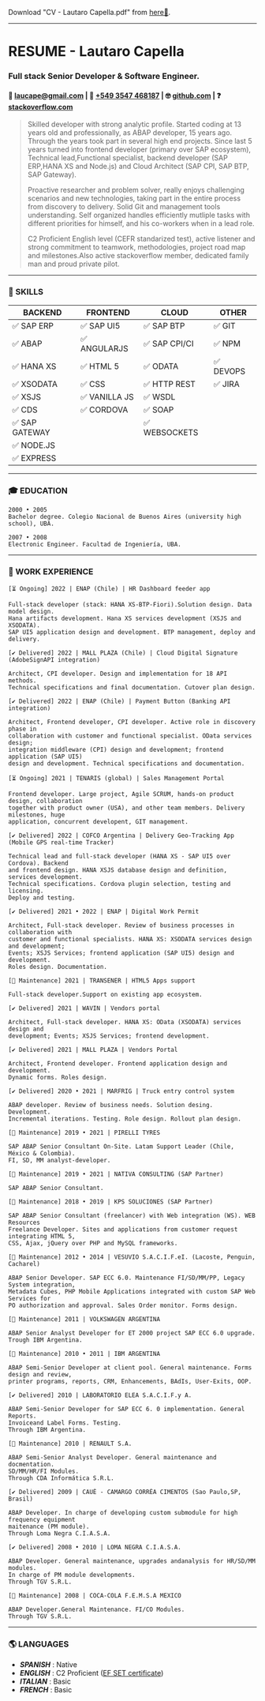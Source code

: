 Download "CV - Lautaro Capella.pdf" from [here🔽](https://github.com/cape-/cv/raw/main/Resume%20-%20Lautaro%20Capella%20-%20OCT2022.pdf).

----
# RESUME - Lautaro Capella
### Full stack Senior Developer & Software Engineer.

#### 📧 [laucape@gmail.com](mailto:laucape@gmail.com) | 📱 [+549 3547 468187](tel:+5493547468187) | 🤓 [github.com](https://github.com/cape-) | ❓ [stackoverflow.com](https://stackoverflow.com/users/1575157/cape-bsas)


> Skilled developer with strong analytic profile. Started coding at 13 years old and professionally, as ABAP developer, 15 years ago. Through the years took part in several high end projects. Since last 5 years turned into frontend developer (primary over SAP ecosystem), Technical lead,Functional specialist, backend developer (SAP ERP,HANA XS and Node.js) and Cloud Architect (SAP CPI, SAP BTP, SAP Gateway).
>
> Proactive researcher and problem solver, really enjoys challenging scenarios and new technologies, taking part in the entire process from discovery to delivery. Solid Git and management tools understanding. Self organized handles efficiently mutliple tasks with different priorities for himself, and his co-workers when in a lead role.
>
> C2 Proficient English level (CEFR standarized test), active listener and strong commitment to teamwork, methodologies, project road map and milestones.Also active stackoverflow member, dedicated family man and proud private pilot.

---
### **🧰 SKILLS**

|**BACKEND**     |**FRONTEND**   |**CLOUD**     |**OTHER**
| ---            | ---           | ---          | ---
|✅ SAP ERP     |✅ SAP UI5     |✅ SAP BTP    |✅ GIT 
|✅ ABAP        |✅ ANGULARJS   |✅ SAP CPI/CI |✅ NPM 
|✅ HANA XS     |✅ HTML 5      |✅ ODATA      |✅ DEVOPS
|✅ XSODATA     |✅ CSS         |✅ HTTP REST  |✅ JIRA 
|✅ XSJS        |✅ VANILLA JS  |✅ WSDL       | 
|✅ CDS         |✅ CORDOVA     |✅ SOAP       | 
|✅ SAP GATEWAY |                |✅ WEBSOCKETS | 
|✅ NODE.JS     |                |               | 
|✅ EXPRESS     |                |               | 

---
### **🎓 EDUCATION**


```
2000 • 2005
Bachelor degree. Colegio Nacional de Buenos Aires (university high school), UBA.
```
```
2007 • 2008
Electronic Engineer. Facultad de Ingeniería, UBA.
```
---
### **💼 WORK EXPERIENCE**
```
[⏳ Ongoing] 2022 | ENAP (Chile) | HR Dashboard feeder app

Full-stack developer (stack: HANA XS-BTP-Fiori).Solution design. Data model design.
Hana artifacts development. Hana XS services development (XSJS and XSODATA). 
SAP UI5 application design and development. BTP management, deploy and delivery.
```
```
[✔️ Delivered] 2022 | MALL PLAZA (Chile) | Cloud Digital Signature (AdobeSignAPI integration)

Architect, CPI developer. Design and implementation for 18 API methods. 
Technical specifications and final documentation. Cutover plan design.
```
```
[✔️ Delivered] 2022 | ENAP (Chile) | Payment Button (Banking API integration)

Architect, Frontend developer, CPI developer. Active role in discovery phase in
collaboration with customer and functional specialist. OData services design;
integration middleware (CPI) design and development; frontend application (SAP UI5)
design and development. Technical specifications and documentation.
```
```
[⏳ Ongoing] 2021 | TENARIS (global) | Sales Management Portal

Frontend developer. Large project, Agile SCRUM, hands-on product design, collaboration
together with product owner (USA), and other team members. Delivery milestones, huge
application, concurrent developent, GIT management.
```
```
[✔️ Delivered] 2022 | COFCO Argentina | Delivery Geo-Tracking App (Mobile GPS real-time Tracker)

Technical lead and full-stack developer (HANA XS - SAP UI5 over Cordova). Backend
and frontend design. HANA XSJS database design and definition, services development.
Technical specifications. Cordova plugin selection, testing and licensing. 
Deploy and testing.
```
```
[✔️ Delivered] 2021 • 2022 | ENAP | Digital Work Permit

Architect, Full-stack developer. Review of business processes in collaboration with
customer and functional specialists. HANA XS: XSODATA services design and development;
Events; XSJS Services; frontend application (SAP UI5) design and development. 
Roles design. Documentation.
```
```
[💅 Maintenance] 2021 | TRANSENER | HTML5 Apps support

Full-stack developer.Support on existing app ecosystem.
```
```
[✔️ Delivered] 2021 | WAVIN | Vendors portal

Architect, Full-stack developer. HANA XS: OData (XSODATA) services design and 
development; Events; XSJS Services; frontend development.
```
```
[✔️ Delivered] 2021 | MALL PLAZA | Vendors Portal

Architect, Frontend developer. Frontend application design and development. 
Dynamic forms. Roles design.
```
```
[✔️ Delivered] 2020 • 2021 | MARFRIG | Truck entry control system

ABAP developer. Review of business needs. Solution desing. Development.
Incremental iterations. Testing. Role design. Rollout plan design.
```
```
[💅 Maintenance] 2019 • 2021 | PIRELLI TYRES

SAP ABAP Senior Consultant On-Site. Latam Support Leader (Chile, México & Colombia).
FI, SD, MM analyst-developer.
```
```
[💅 Maintenance] 2019 • 2021 | NATIVA CONSULTING (SAP Partner)

SAP ABAP Senior Consultant.
```
```
[💅 Maintenance] 2018 • 2019 | KPS SOLUCIONES (SAP Partner)

SAP ABAP Senior Consultant (freelancer) with Web integration (WS). WEB Resources
Freelance Developer. Sites and applications from customer request integrating HTML 5,
CSS, Ajax, jQuery over PHP and MySQL frameworks.
```
```
[💅 Maintenance] 2012 • 2014 | VESUVIO S.A.C.I.F.eI. (Lacoste, Penguin, Cacharel)

ABAP Senior Developer. SAP ECC 6.0. Maintenance FI/SD/MM/PP, Legacy System integration,
Metadata Cubes, PHP Mobile Applications integrated with custom SAP Web Services for 
PO authorization and approval. Sales Order monitor. Forms design.
```
```
[💅 Maintenance] 2011 | VOLKSWAGEN ARGENTINA

ABAP Senior Analyst Developer for ET 2000 project SAP ECC 6.0 upgrade.
Trough IBM Argentina.
```
```
[💅 Maintenance] 2010 • 2011 | IBM ARGENTINA

ABAP Semi-Senior Developer at client pool. General maintenance. Forms design and review,
printer programs, reports, CRM, Enhancements, BAdIs, User-Exits, OOP.
```
```
[✔️ Delivered] 2010 | LABORATORIO ELEA S.A.C.I.F.y A.

ABAP Semi-Senior Developer for SAP ECC 6. 0 implementation. General Reports. 
Invoiceand Label Forms. Testing.
Through IBM Argentina.
```
```
[💅 Maintenance] 2010 | RENAULT S.A.

ABAP Semi-Senior Analyst Developer. General maintenance and docmentation.
SD/MM/HR/FI Modules.
Through CDA Informática S.R.L.
```
```
[✔️ Delivered] 2009 | CAUÊ - CAMARGO CORRÊA CIMENTOS (Sao Paulo,SP, Brasil)

ABAP Developer. In charge of developing custom submodule for high frequency equipment
maitenance (PM module).
Through Loma Negra C.I.A.S.A.
```
```
[✔️ Delivered] 2008 • 2010 | LOMA NEGRA C.I.A.S.A.

ABAP Developer. General maintenance, upgrades andanalysis for HR/SD/MM modules. 
In charge of PM module developments.
Through TGV S.R.L.
```
```
[💅 Maintenance] 2008 | COCA-COLA F.E.M.S.A MEXICO

ABAP Developer.General Maintenance. FI/CO Modules.
Through TGV S.R.L.
```
---
### **🌎 LANGUAGES**
- ***SPANISH*** : Native
- ***ENGLISH*** : C2 Proficient ([EF SET certificate](https://www.efset.org/cert/d9dmMU))
- ***ITALIAN*** : Basic
- ***FRENCH*** : Basic
